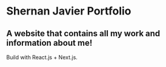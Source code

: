 # Shernan Javier Portfolio

## A website that contains all my work and information about me!

Build with React.js + Next.js.
